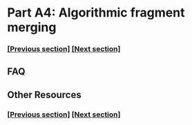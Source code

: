 
# Part A4: Algorithmic fragment merging

### [[Previous section]](A3_FFF_TEMPLATE.md) [[Next section]](A5_PLACEMENT.md)


## FAQ


## Other Resources

### [[Previous section]](A3_FFF_TEMPLATE.md) [[Next section]](A5_PLACEMENT.md)